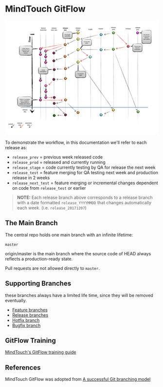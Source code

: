 MindTouch GitFlow
=================

![MindTouch GitFlow](assets/mindtouch-gitflow-model.001.png)

To demonstrate the workflow, in this documentation we'll refer to each release as:

* `release_prev` = previous week released code
* `release_prod` = released and currently running
* `release_stage` = code currently testing by QA for release the next week
* `release_test` = feature merging for QA testing next week and production release in 2 weeks
* `release_next_test` = feature merging or incremental changes dependent on code from `release_test` or earlier

> **NOTE:**
> Each release branch above corresponds to a release branch with a date formatted `release_YYYYMMDD` that changes automatically each week. (i.e. `release_20171207`)

## The Main Branch

The central repo holds one main branch with an infinite lifetime:

`master`

origin/master is the main branch where the source code of HEAD always reflects a production-ready state.

Pull requests are not allowed directly to `master`.

## Supporting Branches

these branches always have a limited life time, since they will be removed eventually.

- [Feature branches](FeatureBranches.md)
- [Release branches](ReleaseBranches.md)
- [Hotfix branch](BugBranches.md#hotfix-branch)
- [Bugfix branch](BugBranches.md#bugfix-branch)

## GitFlow Training

[MindTouch's GitFlow training guide](GitFlowTraining.md)

## References

MindTouch GitFlow was adopted from [A successful Git branching model](http://nvie.com/posts/a-successful-git-branching-model/)